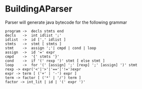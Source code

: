 # BuildingAParser


Parser will generate java bytecode for the following grammar

```
program ->  decls stmts end   
decls   ->  int idlist ';'   
idlist  ->  id [',' idlist ]   
stmts   ->  stmt [ stmts ]   
stmt    ->  assign ';'| cmpd | cond | loop    
assign  ->  id '=' expr    
cmpd    ->  '{' stmts '}'   
cond    ->  if '(' rexp ')' stmt [ else stmt ]    
loop    ->  for '(' [assign] ';' [rexp] ';' [assign] ')' stmt   
rexp -> expr('<'|'>'|'=='|'!=')expr     
expr -> term [ ('+' | '-') expr ]    
term -> factor [ ('*' | '/') term ]    
factor -> int_lit | id | '(' expr ')'   
```
